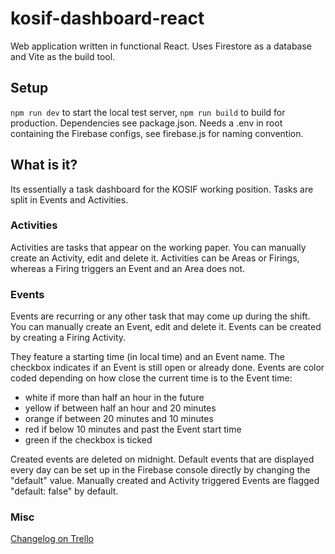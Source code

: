 # kosif-dashboard-react

Web application written in functional React.
Uses Firestore as a database and Vite as the build tool.

## Setup

`npm run dev` to start the local test server, `npm run build` to build for production.
Dependencies see package.json.
Needs a .env in root containing the Firebase configs, see firebase.js for naming convention.

## What is it?

Its essentially a task dashboard for the KOSIF working position.
Tasks are split in Events and Activities.

### Activities

Activities are tasks that appear on the working paper.
You can manually create an Activity, edit and delete it.
Activities can be Areas or Firings, whereas a Firing triggers an Event and an Area does not.

### Events

Events are recurring or any other task that may come up during the shift.
You can manually create an Event, edit and delete it.
Events can be created by creating a Firing Activity.

They feature a starting time (in local time) and an Event name. 
The checkbox indicates if an Event is still open or already done.
Events are color coded depending on how close the current time is to the Event time:
- white if more than half an hour in the future
- yellow if between half an hour and 20 minutes
- orange if between 20 minutes and 10 minutes
- red if below 10 minutes and past the Event start time
- green if the checkbox is ticked 

Created events are deleted on midnight. 
Default events that are displayed every day can be set up in the Firebase console directly by changing the "default" value.
Manually created and Activity triggered Events are flagged "default: false" by default.

### Misc

[Changelog on Trello](https://trello.com/b/FRGdEbe8/kosif-dashboard)
